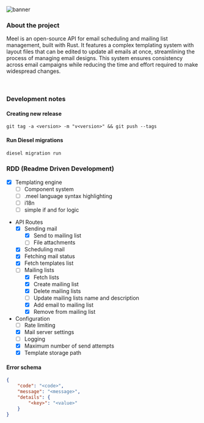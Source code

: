![banner](https://github.com/user-attachments/assets/707f7cb0-f921-4f26-aff7-6efa68cc3d37)

### About the project

Meel is an open-source API for email scheduling and mailing list management, built with Rust. It features a complex
templating system with layout files that can be edited to update all emails at once, streamlining the process of
managing email designs. This system ensures consistency across email campaigns while reducing the time and effort
required to make widespread changes.

<br/>

### Development notes

#### Creating new release

```
git tag -a <version> -m "v<version>" && git push --tags
```

#### Run Diesel migrations

```bash
diesel migration run
```

### RDD (Readme Driven Development)

- [x] Templating engine
    - [ ] Component system
    - [ ] .meel language syntax highlighting
    - [ ] i18n
    - [ ] simple if and for logic
- API Routes
    - [x] Sending mail
        - [x] Send to mailing list
        - [ ] File attachments
    - [x] Scheduling mail
    - [x] Fetching mail status
    - [x] Fetch templates list
    - [ ] Mailing lists
        - [x] Fetch lists
        - [x] Create mailing list
        - [x] Delete mailing lists
        - [ ] Update mailing lists name and description
        - [x] Add email to mailing list
        - [x] Remove from mailing list
- Configuration
    - [ ] Rate limiting
    - [x] Mail server settings
    - [ ] Logging
    - [x] Maximum number of send attempts
    - [x] Template storage path

#### Error schema

```json
{
	"code": "<code>",
	"message": "<message>",
	"details": {
		"<key>": "<value>"
	}
}

```

